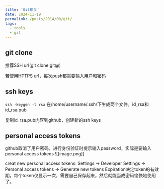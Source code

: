 ```yaml
---
title: 'Git相关'
date: 2024-11-19
permalink: /posts/2014/08/git/
tags:
  - tools
  - git
---
```


## git clone
推荐SSH url(git clone git@)

若使用HTTPS url，每次push都需要输入用户和密码

## ssh keys
`ssh -keygen -t rsa`
在/home/username/.ssh/下生成两个文件，id_rsa和id_rsa.pub

复制id_rsa.pub内容到github，创建新的ssh keys

## personal access tokens
github取消了用户密码，进行身份验证时提示输入password，实际是要输入personal access tokens
![[image.png]]


creat new personal access tokens: Settings -> Developer Settings -> Personal access tokens -> Generate new tokens
Expiration决定token的有效期。每个token仅显示一次，需要自己保存起来，然后就能当成密码愉快地使用了。